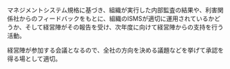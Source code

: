 マネジメントシステム規格に基づき、組織が実行した内部監査の結果や、利害関係社からのフィードバックをもとに、組織のISMSが適切に運用されているかどうか、そして経営陣がその報告を受け、次年度に向けて経営陣からの支持を行う活動。

経営陣が参加する会議となるので、全社の方向を決める議題などを挙げて承認を得る場として適切。